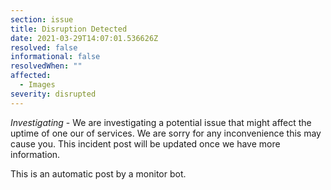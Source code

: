 ```yaml
---
section: issue
title: Disruption Detected
date: 2021-03-29T14:07:01.536626Z
resolved: false
informational: false
resolvedWhen: ""
affected:
  - Images
severity: disrupted
---
```

*Investigating* - We are investigating a potential issue that might affect the uptime of one our of services. We are sorry for any inconvenience this may cause you. This incident post will be updated once we have more information.

This is an automatic post by a monitor bot.
        